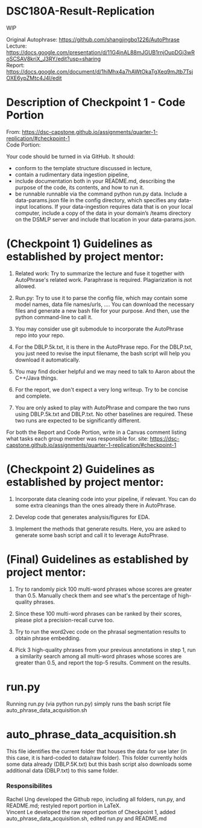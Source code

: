 # DSC180A-Result-Replication

WIP

Original Autophrase: https://github.com/shangjingbo1226/AutoPhrase \
Lecture: https://docs.google.com/presentation/d/11G4jnAL88mJGUB1rnjOupDGj3wRoSCSAV8kriX_J3RY/edit?usp=sharing \
Report: https://docs.google.com/document/d/1hiMhx4a7hAWtOkaTgXeq9mJtb7TsjOXE6ypZMtc4J4I/edit

# Description of Checkpoint 1 - Code Portion
From: https://dsc-capstone.github.io/assignments/quarter-1-replication/#checkpoint-1 \
Code Portion:

Your code should be turned in via GitHub. It should:

- conform to the template structure discussed in lecture,
- contain a rudimentary data ingestion pipeline,
- include documentation both in your README.md, describing the purpose of the code, its contents, and how to run it.
- be runnable runnable via the command python run.py data. Include a data-params.json file in the config directory, which specifies any data-input locations. If your data-ingestion requires data that is on your local computer, include a copy of the data in your domain’s /teams directory on the DSMLP server and include that location in your data-params.json.

# (Checkpoint 1) Guidelines as established by project mentor:

1. Related work: Try to summarize the lecture and fuse it together with AutoPhrase's related work. Paraphrase is required. Plagiarization is not allowed.

2. Run.py: Try to use it to parse the config file, which may contain some model names, data file names/urls, .... You can download the necessary files and generate a new bash file for your purpose. And then, use the python command-line to call it.

3. You may consider use git submodule to incorporate the AutoPhrase repo into your repo.

4. For the DBLP.5k.txt, it is there in the AutoPhrase repo. For the DBLP.txt, you just need to revise the input filename, the bash script will help you download it automatically.

5. You may find docker helpful and we may need to talk to Aaron about the C++/Java things.

6. For the report, we don't expect a very long writeup. Try to be concise and complete.

7. You are only asked to play with AutoPhrase and compare the two runs using DBLP.5k.txt and DBLP.txt. No other baselines are required. These two runs are expected to be significantly different.

For both the Report and Code Portion, write in a Canvas comment listing what tasks each group member was responsible for.
site: https://dsc-capstone.github.io/assignments/quarter-1-replication/#checkpoint-1

# (Checkpoint 2) Guidelines as established by project mentor:

1. Incorporate data cleaning code into your pipeline, if relevant. You can do some extra cleanings than the ones already there in AutoPhrase.

2. Develop code that generates analysis/figures for EDA.

3. Implement the methods that generate results. Here, you are asked to generate some bash script and call it to leverage AutoPhrase.

# (Final) Guidelines as established by project mentor:
1. Try to randomly pick 100 multi-word phrases whose scores are greater than 0.5. Manually check them and see what's the percentage of high-quality phrases.

2. Since these 100 multi-word phrases can be ranked by their scores, please plot a precision-recall curve too.

3. Try to run the word2vec code on the phrasal segmentation results to obtain phrase embedding. 

4. Pick 3 high-quality phrases from your previous annotations in step 1, run a similarity search among all multi-word phrases whose scores are greater than 0.5, and report the top-5 results. Comment on the results. 

# run.py
Running run.py (via python run.py) simply runs the bash script file auto_phrase_data_acquisition.sh

# auto_phrase_data_acquisition.sh
This file identifies the current folder that houses the data for use later (in this case, it is hard-coded to data/raw folder). This folder currently holds some data already (DBLP.5K.txt) but this bash script also downloads some additional data (DBLP.txt) to this same folder. 

### Responsibilites
Rachel Ung developed the Github repo, including all folders, run.py, and README.md; restyled report portion in LaTeX.\
Vincent Le developed the raw report portion of Checkpoint 1, added auto_phrase_data_acquisition.sh, edited run.py and README.md

